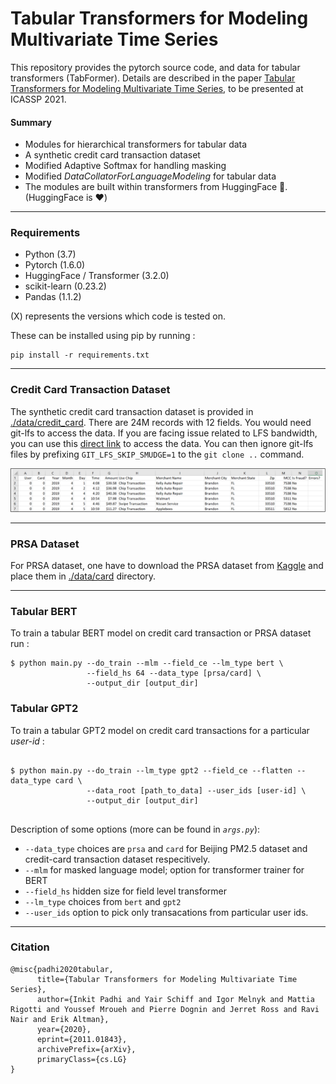# Tabular Transformers for Modeling Multivariate Time Series

This repository provides the pytorch source code, and data for tabular transformers (TabFormer). Details are described in the paper [Tabular Transformers for Modeling Multivariate Time Series](http://arxiv.org/abs/2011.01843 ), to be presented at ICASSP 2021.

#### Summary
* Modules for hierarchical transformers for tabular data
* A synthetic credit card transaction dataset
* Modified Adaptive Softmax for handling masking
* Modified _DataCollatorForLanguageModeling_ for tabular data
* The modules are built within transformers from HuggingFace 🤗. (HuggingFace is ❤️)
---
### Requirements
* Python (3.7)
* Pytorch (1.6.0)
* HuggingFace / Transformer (3.2.0)
* scikit-learn (0.23.2)
* Pandas (1.1.2)

(X) represents the versions which code is tested on.

These can be installed using pip by running : 
```
pip install -r requirements.txt
```
---

### Credit Card Transaction Dataset

The synthetic credit card transaction dataset is provided in [./data/credit_card](/data/credit_card/). There are 24M records with 12 fields.
You would need git-lfs to access the data. If you are facing issue related to LFS bandwidth, you can use this [direct link](https://ibm.box.com/v/tabformer-data) to access the data. You can then ignore git-lfs files by prefixing `GIT_LFS_SKIP_SMUDGE=1` to the `git clone ..` command.

![figure](./misc/cc_trans_dataset.png)

---

### PRSA Dataset
For PRSA dataset, one have to download the PRSA dataset from [Kaggle](https://www.kaggle.com/sid321axn/beijing-multisite-airquality-data-set) and place them in [./data/card](/data/card/) directory.

---

### Tabular BERT
To train a tabular BERT model on credit card transaction or PRSA dataset run :
```
$ python main.py --do_train --mlm --field_ce --lm_type bert \
                 --field_hs 64 --data_type [prsa/card] \
                 --output_dir [output_dir]
```


### Tabular GPT2
To train a tabular GPT2 model on credit card transactions for a particular _user-id_ :
```

$ python main.py --do_train --lm_type gpt2 --field_ce --flatten --data_type card \
                 --data_root [path_to_data] --user_ids [user-id] \
                 --output_dir [output_dir]
    
```

Description of some options (more can be found in _`args.py`_):
* `--data_type` choices are `prsa` and `card` for Beijing PM2.5 dataset and credit-card transaction dataset respecitively. 
* `--mlm` for masked language model; option for transformer trainer for BERT
* `--field_hs` hidden size for field level transformer
* `--lm_type` choices from `bert` and `gpt2`
* `--user_ids` option to pick only transacations from particular user ids.
---

### Citation

```
@misc{padhi2020tabular,
      title={Tabular Transformers for Modeling Multivariate Time Series}, 
      author={Inkit Padhi and Yair Schiff and Igor Melnyk and Mattia Rigotti and Youssef Mroueh and Pierre Dognin and Jerret Ross and Ravi Nair and Erik Altman},
      year={2020},
      eprint={2011.01843},
      archivePrefix={arXiv},
      primaryClass={cs.LG}
}
```
